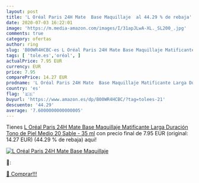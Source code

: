 ```yaml
---
layout: post
title: 'L Oréal Paris 24H Mate  Base Maquillaje  al 44.29 % de rebaja'
date: 2020-07-03 16:22:01
image: 'https://m.media-amazon.com/images/I/31apJLwA-XL._SL200_.jpg'
comments: true
category: ofertas
author: ring
slug: 'B00WR4HCBC-es L Oréal Paris 24H Mate Base Maquillaje Matificante Larga...'
tags: [ 'tole.es','oréal', ]
actualPrice: 7.95 EUR
currency: EUR
price: 7.95
comparePrice: 14.27 EUR
prodname: 'L Oréal Paris 24H Mate  Base Maquillaje Matificante Larga Duración Tono de Piel Medio 20 Sable - 35 ml'
country: 'es'
flag: '🇪🇸'
buyurl: 'https://www.amazon.es/dp/B00WR4HCBC/?tag=tolees-21'
descuento: '44.29'
average: '7.6000000000000005'
---
```


Tienes [L Oréal Paris 24H Mate  Base Maquillaje Matificante Larga Duración Tono de Piel Medio 20 Sable - 35 ml](https://www.amazon.es/dp/B00WR4HCBC/?tag=tolees-21) con precio final de  7.95 EUR (original: 14.27 EUR) (44.29 %  de rebaja) aqui!

[![L Oréal Paris 24H Mate  Base Maquillaje ](https://m.media-amazon.com/images/I/31apJLwA-XL._SL200_.jpg)](https://www.amazon.es/dp/B00WR4HCBC/?tag=tolees-21)

🔎:


[🛒 Comprar!!!](https://www.amazon.es/dp/B00WR4HCBC/?tag=tolees-21)
